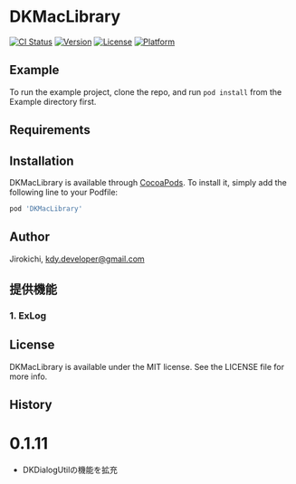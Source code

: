 # DKMacLibrary

[![CI Status](https://img.shields.io/travis/Jirokichi/DKMacLibrary.svg?style=flat)](https://travis-ci.org/Jirokichi/DKMacLibrary)
[![Version](https://img.shields.io/cocoapods/v/DKMacLibrary.svg?style=flat)](https://cocoapods.org/pods/DKMacLibrary)
[![License](https://img.shields.io/cocoapods/l/DKMacLibrary.svg?style=flat)](https://cocoapods.org/pods/DKMacLibrary)
[![Platform](https://img.shields.io/cocoapods/p/DKMacLibrary.svg?style=flat)](https://cocoapods.org/pods/DKMacLibrary)

## Example

To run the example project, clone the repo, and run `pod install` from the Example directory first.

## Requirements

## Installation

DKMacLibrary is available through [CocoaPods](https://cocoapods.org). To install
it, simply add the following line to your Podfile:

```ruby
pod 'DKMacLibrary'
```

## Author

Jirokichi, kdy.developer@gmail.com


## 提供機能

### 1. ExLog


## License

DKMacLibrary is available under the MIT license. See the LICENSE file for more info.

## History

# 0.1.11
- DKDialogUtilの機能を拡充
